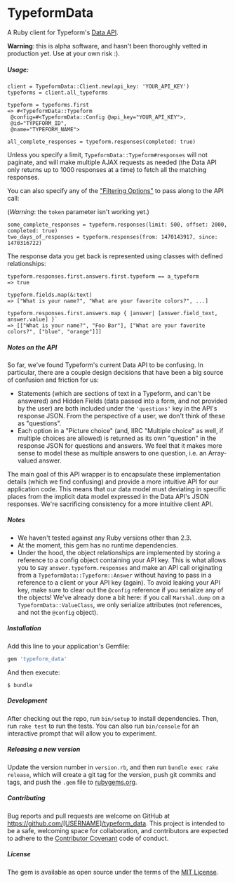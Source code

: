 # TypeformData

A Ruby client for Typeform's [Data API](https://www.typeform.com/help/data-api/).

**Warning**: this is alpha software, and hasn't been thoroughly vetted in production yet. Use at your own risk :).

##### Usage:

```
client = TypeformData::Client.new(api_key: 'YOUR_API_KEY')
typeforms = client.all_typeforms

typeform = typeforms.first
=> #<TypeformData::Typeform
 @config=#<TypeformData::Config @api_key="YOUR_API_KEY">,
 @id="TYPEFORM_ID",
 @name="TYPEFORM_NAME">

all_complete_responses = typeform.responses(completed: true)
```

Unless you specify a limit, `TypeformData::Typeform#responses` will not paginate, and will make multiple AJAX requests as needed (the Data API only returns up to 1000 responses at a time) to fetch all the matching responses.

You can also specify any of the ["Filtering Options"](https://www.typeform.com/help/data-api/) to pass along to the API call:

(*Warning*: the `token` parameter isn't working yet.)

```
some_complete_responses = typeform.responses(limit: 500, offset: 2000, completed: true)
two_days_of_responses = typeform.responses(from: 1470143917, since: 1470316722)

```

The response data you get back is represented using classes with defined relationships:

```
typeform.responses.first.answers.first.typeform == a_typeform
=> true

typeform.fields.map(&:text)
=> ["What is your name?", "What are your favorite colors?", ...]

typeform.responses.first.answers.map { |answer| [answer.field_text, answer.value] }`
=> [["What is your name?", "Foo Bar"], ["What are your favorite colors?", ["blue", "orange"]]]

```

##### Notes on the API

So far, we've found Typeform's current Data API to be confusing. In particular, there are a couple design decisions that have been a big source of confusion and friction for us:

- Statements (which are sections of text in a Typeform, and can't be answered) and Hidden Fields (data passed into a form, and not provided by the user) are both included under the `'questions'` key in the API's response JSON. From the perspective of a user, we don't think of these as "questions".
- Each option in a "Picture choice" (and, IIRC "Multiple choice" as well, if multiple choices are allowed) is returned as its own "question" in the response JSON for questions and answers. We feel that it makes more sense to model these as multiple answers to one question, i.e. an Array-valued answer.

The main goal of this API wrapper is to encapsulate these implementation details (which we find confusing) and provide a more intuitive API for our application code. This means that our data model must deviating in specific places from the implicit data model expressed in the Data API's JSON responses. We're sacrificing consistency for a more intuitive client API. 

##### Notes

  - We haven't tested against any Ruby versions other than 2.3.
  - At the moment, this gem has no runtime dependencies.
  - Under the hood, the object relationships are implemented by storing a reference to a config object containing your API key. This is what allows you to say `answer.typeform.responses` and make an API call originating from a `TypeformData::Typeform::Answer` without having to pass in a reference to a client or your API key (again). To avoid leaking your API key, make sure to clear out the `@config` reference if you serialize any of the objects! We've already done a bit here: if you call `Marshal.dump` on a `TypeformData::ValueClass`, we only serialize attributes (not references, and not the `@config` object). 

##### Installation

Add this line to your application's Gemfile:

```ruby
gem 'typeform_data'
```

And then execute:

    $ bundle

##### Development

After checking out the repo, run `bin/setup` to install dependencies. Then, run `rake test` to run the tests. You can also run `bin/console` for an interactive prompt that will allow you to experiment.

##### Releasing a new version

Update the version number in `version.rb`, and then run `bundle exec rake release`, which will create a git tag for the version, push git commits and tags, and push the `.gem` file to [rubygems.org](https://rubygems.org).

##### Contributing

Bug reports and pull requests are welcome on GitHub at https://github.com/[USERNAME]/typeform_data. This project is intended to be a safe, welcoming space for collaboration, and contributors are expected to adhere to the [Contributor Covenant](http://contributor-covenant.org) code of conduct.

##### License

The gem is available as open source under the terms of the [MIT License](http://opensource.org/licenses/MIT).
